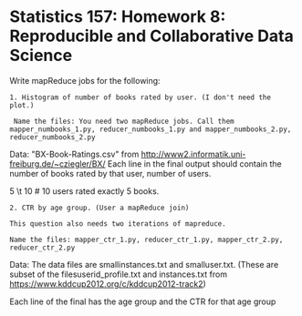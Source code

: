 Statistics 157: Homework 8: Reproducible and Collaborative Data Science
================



Write mapReduce jobs for the following:
```
1. Histogram of number of books rated by user. (I don't need the plot.)

 Name the files: You need two mapReduce jobs. Call them mapper_numbooks_1.py, reducer_numbooks_1.py and mapper_numbooks_2.py, reducer_numbooks_2.py
```

Data: "BX-Book-Ratings.csv" from http://www2.informatik.uni-freiburg.de/~cziegler/BX/
Each line in the final output should contain the number of books rated by that user, number of users.

5 \t 10 # 10 users rated exactly 5 books.

```
2. CTR by age group. (User a mapReduce join)

This question also needs two iterations of mapreduce.

Name the files: mapper_ctr_1.py, reducer_ctr_1.py, mapper_ctr_2.py, reducer_ctr_2.py
```

Data:
The data files are smallinstances.txt and smalluser.txt. (These are subset of the filesuserid_profile.txt and instances.txt from https://www.kddcup2012.org/c/kddcup2012-track2)

Each line of the final has the age group and the CTR for that age group 



